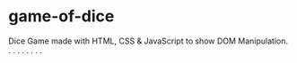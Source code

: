 # game-of-dice
Dice Game made with HTML, CSS & JavaScript to show DOM Manipulation.
.
.
.
.
.
.
.
.
